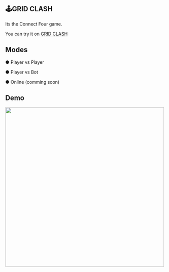 ## 🕹️GRID CLASH 

Its the Connect Four game. 

You can try it on [GRID CLASH](https://ehsan-abaci.github.io/grid-clash/)

## Modes

● Player vs Player

● Player vs Bot

● Online (comming soon)

## Demo

<img src="https://github.com/user-attachments/assets/8b81c254-d0ad-4513-a876-c56d8e99c5e2" width=500> 